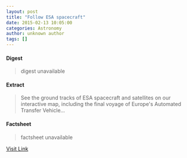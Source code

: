 ```yaml
---
layout: post
title: "Follow ESA spacecraft"
date: 2015-02-13 10:05:00
categories: Astronomy
author: unknown author
tags: []
---
```



#### Digest
>digest unavailable

#### Extract
>See the ground tracks of ESA spacecraft and satellites on our interactive map, including the final voyage of Europe's Automated Transfer Vehicle...

#### Factsheet
>factsheet unavailable

[Visit Link](http://www.esa.int/Our_Activities/Operations/Track_ESA_missions)


